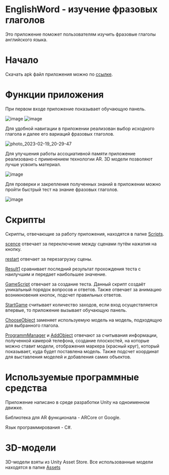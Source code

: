 # EnglishWord - изучение фразовых глаголов
Это приложение поможет пользователям изучить фразовые глаголы английского языка.
# Начало
Скачать apk файл приложения можно по [ссылке](https://disk.yandex.ru/d/O8NsXdGd7s9ozg).
# Функции приложения
При первом входе приложение показывает обучающую панель.

![image](https://user-images.githubusercontent.com/106513990/219972749-74bf8f52-c303-4336-a85f-74e13eea6ab8.png)
![image](https://user-images.githubusercontent.com/106513990/219972761-0727dd4c-a358-4024-8452-8894e19d448e.png)

Для удобной навигации в приложении реализован выбор исходного глагола и далее его вариаций фразовых глаголов.

![photo_2023-02-19_20-29-47](https://user-images.githubusercontent.com/106513990/219964536-e603797b-1973-48d6-babf-045929e358f5.jpg)

Для улучшения работы ассоциативной памяти приложение реализовано с применением технологии AR. 3D модели позволяют лучше усвоить материал.

![image](https://user-images.githubusercontent.com/106513990/219964697-a6274ef9-b291-4117-a6b0-c4d2eda1dd0a.png)

Для проверки и закрепления полученных знаний в приложении можно пройти быстрый тест на знание фразовых глаголов.

![image](https://user-images.githubusercontent.com/106513990/219972859-76bf3978-14dc-47b8-a7df-e07ca5732a10.png)


# Скрипты
Скрипты, отвечающие за работу приложения, находятся в папке [Scripts](/EnglishWord/Assets/Scripts).

[scence](/EnglishWord/Assets/Scripts/scence.cs) отвечает за переключение между сценами путём нажатия на кнопку.

[restart](/EnglishWord/Assets/Scripts/restart.cs) отвечает за перезагрузку сцены.

[Result1](/EnglishWord/Assets/Scripts/Result1.cs) сравнивает последний результат прохождения теста с наилучшим и передает наибольшее значение.

[GameScript](/EnglishWord/Assets/Scripts/GameScript.cs) отвечает за создание теста. Данный скрипт создаёт уникальный порядок вопросов и ответов. Также отвечает за анимацию возникновения кнопок, подсчет правильных ответов.

[StartGame](/EnglishWord/Assets/Scripts/StartGame.cs) считывает количество заходов, если вход осуществляется впервые, то
приложение вызывает обучающую панель.

[ChooseObject](/EnglishWord/Assets/Scripts/ChooseObject.cs) заменяет используемую модель на модель, подходящую для выбранного глагола.

[ProgrammManager](/EnglishWord/Assets/Scripts/ProgrammManager.cs) и [AddObject](/EnglishWord/Assets/Scripts/AddObject.cs) отвечают за считывания информации, полученной камерой телефона, создание плоскостей, на которые можно ставит модели, отображения маркера (красный круг), который показывает, куда будет поставлена модель. Также подсчет координат для выставления моделей и добавления самих объектов.

# Используемые программные средства
Приложение написано в среде разработки Unity на одноименном движке.

Библиотека для AR функционала - ARCore от Google.

Язык программирования - C#.

# 3D-модели
3D-модели взяты из Unity Asset Store. Все использованные модели находятся в папке [Assets](/EnglishWord/Assets)
